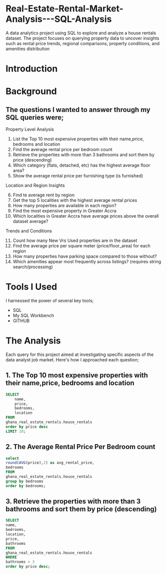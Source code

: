 # Real-Estate-Rental-Market-Analysis---SQL-Analysis
A data analytics project using SQL to explore and analyze a house rentals dataset. The project focuses on querying property data to uncover insights such as rental price trends, regional comparisons, property conditions, and amenities distribution
# Introduction
# Background
## The questions I wanted to answer through my SQL queries were;
Property Level Analysis
1. List the Top 10 most expensive properties with their name,price, bedrooms and location
2. Find the average rental price per bedroom count
3. Retrieve the properties with more than 3 bathrooms and sort them by price (descending)
4. Which category (flats, detached, etc) has the highest average floor area?
5. Show the average rental price per furnishing type (is furnished)

Location and Region Insights

6. Find te average rent by region
7. Get the top 5 localities with the highest average rental prices
8. How many properties are available in each region?
9. Find the most expensive property in Greater Accra
10. Which localities in Greater Accra have average prices above the overall dataset average?

Trends and Conditions

11. Count how many New Vrs Used properties are in the dataset
12. Find the average price per square meter (price/floor_area) for each region
13. How many properties have parking space compared to those without?
14. Which amenities appear most frequently across listings? (requires string search/processing)

# Tools I Used
I harnessed the power of several key tools;
- SQL
- My SQL Workbench
- GITHUB

# The Analysis
Each query for this project aimed at investigating specific aspects of the data analyst job market. Here's how I approached each question;
## 1. The Top 10 most expensive properties with their name,price, bedrooms and location
```sql
SELECT
	name,
	price,
	bedrooms,
	location
FROM
ghana_real_estate_rentals.house_rentals
order by price desc
LIMIT 10;
```

## 2. The Average Rental Price Per Bedroom count
```sql
select
round(AVG(price),2) as avg_rental_price,
bedrooms
FROM
ghana_real_estate_rentals.house_rentals
group by bedrooms
order by bedrooms;
```

## 3. Retrieve the properties with more than 3 bathrooms and sort them by price (descending)
```sql
SELECT
name,
bedrooms,
location,
price,
bathrooms
FROM
ghana_real_estate_rentals.house_rentals
WHERE
bathrooms > 3
order by price desc;
```
